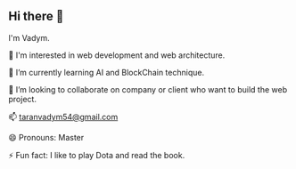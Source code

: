 ## Hi there 👋
I'm Vadym.

👀 I'm interested in web development and web architecture.

🌱 I’m currently learning AI and BlockChain technique.

💞️ I’m looking to collaborate on company or client who want to build the web project.

📫 taranvadym54@gmail.com

😄 Pronouns: Master

⚡ Fun fact: I like to play Dota and read the book.
